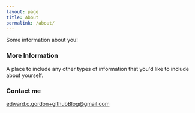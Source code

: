 ```yaml
---
layout: page
title: About
permalink: /about/
---
```


Some information about you!

### More Information

A place to include any other types of information that you'd like to include about yourself.

### Contact me

[edward.c.gordon+githubBlog@gmail.com](mailto:edward.c.gordon+githubBlog@gmail.com)
